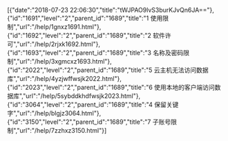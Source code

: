 [{"date":"2018-07-23 22:06:30","title":"tWJPAO9lvS3burKJvQn6JA=="},{"id":"1691","level":"2","parent_id":"1689","title":"1  使用限制","url":"/help/1gnxz1691.html"},{"id":"1692","level":"2","parent_id":"1689","title":"2  软件许可","url":"/help/2rjxk1692.html"},{"id":"1693","level":"2","parent_id":"1689","title":"3  名称及密码限制","url":"/help/3xgmcxz1693.html"},{"id":"2022","level":"2","parent_id":"1689","title":"5  云主机无法访问数据库","url":"/help/4yzjwffwsjk2022.html"},{"id":"2023","level":"2","parent_id":"1689","title":"6  使用本地的客户端访问数据库","url":"/help/5sybddkhdfwsjk2023.html"},{"id":"3064","level":"2","parent_id":"1689","title":"4 保留关键字","url":"/help/blgjz3064.html"},{"id":"3150","level":"2","parent_id":"1689","title":"7 子账号限制","url":"/help/7zzhxz3150.html"}]